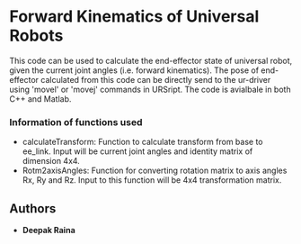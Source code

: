# Forward Kinematics of Universal Robots

This code can be used to calculate the end-effector state of universal robot, given the current joint angles (i.e. forward kinematics). The pose of end-effector calculated from this code can be directly send to the ur-driver using 'movel' or 'movej' commands in URSript. The code is avialbale in both C++ and Matlab.

### Information of functions used
  - calculateTransform: Function to calculate transform from base to ee_link. Input will be current joint angles and identity matrix of dimension 4x4.
  - Rotm2axisAngles: Function for converting rotation matrix to axis angles Rx, Ry and Rz. Input to this function will be 4x4 transformation matrix.

## Authors

* **Deepak Raina**
